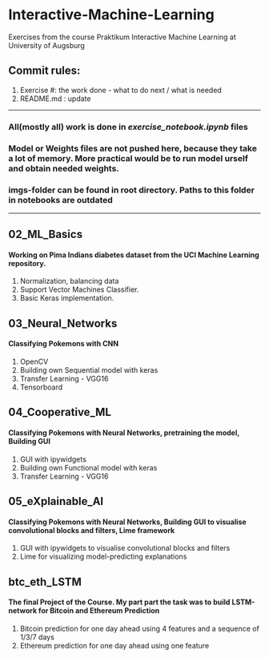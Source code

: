 # Interactive-Machine-Learning
Exercises from the course Praktikum Interactive Machine Learning at University of Augsburg

## Commit rules:

1. Exercise #: the work done - what to do next / what is needed
2. README.md : update

-----
### All(mostly all) work is done in <i>exercise_notebook.ipynb</i> files
### Model or Weights files are not pushed here, because they take a lot of memory. More practical would be to run model urself and obtain needed weights.
### imgs-folder can be found in root directory. Paths to this folder in notebooks are outdated
-----

## 02_ML_Basics

#### Working on Pima Indians diabetes dataset from the UCI Machine Learning repository.

1. Normalization, balancing data
2. Support Vector Machines Classifier.
3. Basic Keras implementation.

## 03_Neural_Networks

#### Classifying Pokemons with CNN

1. OpenCV
2. Building own Sequential model with keras
3. Transfer Learning - VGG16
4. Tensorboard

## 04_Cooperative_ML

#### Classifying Pokemons with Neural Networks, pretraining the model, Building GUI 

1. GUI with ipywidgets
2. Building own Functional model with keras
3. Transfer Learning - VGG16

## 05_eXplainable_AI

#### Classifying Pokemons with Neural Networks, Building GUI to visualise convolutional blocks and filters, Lime framework

1. GUI with ipywidgets to visualise convolutional blocks and filters
2. Lime for visualizing model-predicting explanations

## btc_eth_LSTM

#### The final Project of the Course. My part part the task was to build LSTM-network for Bitcoin and Ethereum Prediction

1. Bitcoin prediction for one day ahead using 4 features and a sequence of 1/3/7 days
2. Ethereum prediction for one day ahead using one feature

